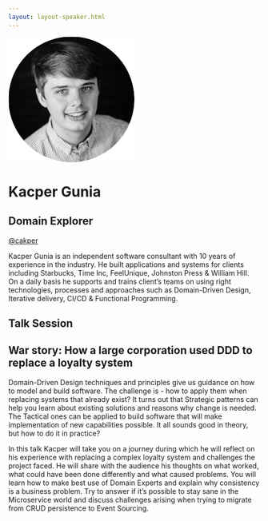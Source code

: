 ```yaml
---
layout: layout-speaker.html
---
```

<div class="container section featured-speaker">
  <div class="row">
    <div class="col-xs-12 col-sm-2 img-container">
      <img class="speaker-page-img" src="../img/speakers/Kacper-Gunia-ON.png">
    </div>
    <div class="col-xs-12 col-sm-10 copy-container">
        <h1 class="speaker-header">Kacper Gunia</h1>
        <h2 class="speaker-subtitle">Domain Explorer</h2>
        <p class="copy"><a class="speaker-handle" href="https://twitter.com/cakper" target="_blank">@cakper</a></p>
        <p class="copy">Kacper Gunia is an independent software consultant with 10 years of experience in the industry. He built applications and systems for clients including Starbucks, Time Inc, FeelUnique, Johnston Press & William Hill. On a daily basis he supports and trains client’s teams on using right technologies, processes and approaches such as Domain-Driven Design, Iterative delivery, CI/CD & Functional Programming.</p>
        <h2 class="speaker-subheader">Talk Session</h2>
        <h2 class="speaker-subheader gold">War story: How a large corporation used DDD to replace a loyalty system</h2>
        <p class="copy">Domain-Driven Design techniques and principles give us guidance on how to model and build software. The challenge is - how to apply them when replacing systems that already exist? It turns out that Strategic patterns can help you learn about existing solutions and reasons why change is needed. The Tactical ones can be applied to build software that will make implementation of new capabilities possible. It all sounds good in theory, but how to do it in practice?</p>
        <p class="copy">In this talk Kacper will take you on a journey during which he will reflect on his experience with replacing a complex loyalty system and challenges the project faced. He will share with the audience his thoughts on what worked, what could have been done differently and what caused problems. You will learn how to make best use of Domain Experts and explain why consistency is a business problem. Try to answer if it’s possible to stay sane in the Microservice world and discuss challenges arising when trying to migrate from CRUD persistence to Event Sourcing.</p>
    </div>
  </div>
</div>